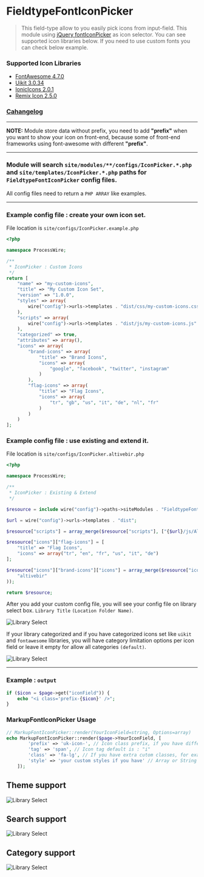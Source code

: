 # FieldtypeFontIconPicker

> This field-type allow to you easily pick icons from input-field. This module using [jQuery fontIconPicker](https://github.com/fontIconPicker/fontIconPicker) as icon selector. You can see supported icon libraries below. If you need to use custom fonts you can check below example. 

### Supported Icon Libraries
- [FontAwesome 4.7.0](https://fontawesome.com/v4.7.0/icons/)
- [Uikit 3.0.34](https://getuikit.com/docs/icon#library)
- [IonicIcons 2.0.1](http://ionicons.com/)
- [Remix Icon 2.5.0](https://remixicon.com/)

### [Cahangelog](https://github.com/trk/FieldtypeFontIconPicker/blob/master/CHANGELOG.md)

---

**NOTE:** Module store data without prefix, you need to add **"prefix"** when you want to show your icon on front-end, because some of front-end frameworks using font-awesome with different **"prefix"**.

---

### Module will search `site/modules/**/configs/IconPicker.*.php` and `site/templates/IconPicker.*.php` paths for `FieldtypeFontIconPicker` config files.

All config files need to return a `PHP ARRAY` like examples. 

---

### **Example config file :** create your own icon set.

File location is `site/configs/IconPicker.example.php`

```php
<?php

namespace ProcessWire;

/**
 * IconPicker : Custom Icons
 */
return [
    "name" => "my-custom-icons",
    "title" => "My Custom Icon Set",
    "version" => "1.0.0",
    "styles" => array(
        wire("config")->urls->templates . "dist/css/my-custom-icons.css"
    ),
    "scripts" => array(
        wire("config")->urls->templates . "dist/js/my-custom-icons.js"
    ),
    "categorized" => true,
    "attributes" => array(),
    "icons" => array(
        "brand-icons" => array(
            "title" => "Brand Icons",
            "icons" => array(
                "google", "facebook", "twitter", "instagram"
            )
        ),
        "flag-icons" => array(
            "title" => "Flag Icons",
            "icons" => array(
                "tr", "gb", "us", "it", "de", "nl", "fr"
            )
        )
    )
];
```

### **Example config file :** use existing and extend it.

File location is `site/configs/IconPicker.altivebir.php`

```php
<?php

namespace ProcessWire;

/**
 * IconPicker : Existing & Extend
 */

$resource = include wire("config")->paths->siteModules . "FieldtypeFontIconPicker/configs/IconPicker.uikit.php";

$url = wire("config")->urls->templates . "dist";

$resource["scripts"] = array_merge($resource["scripts"], ["{$url}/js/Altivebir.Icon.min.js"]);

$resource["icons"]["flag-icons"] = [
    "title" => "Flag Icons",
    "icons" => array("tr", "en", "fr", "us", "it", "de")
];

$resource["icons"]["brand-icons"]["icons"] = array_merge($resource["icons"]["brand-icons"]["icons"], array(
    "altivebir"
));

return $resource;
```

After you add your custom config file, you will see your config file on library select box. `Library Title` `(Location Folder Name)`.

![Library Select](https://raw.githubusercontent.com/trk/FieldtypeFontIconPicker/master/screenshots/libraries.png)

If your library categorized and if you have categorized icons set like `uikit` and `fontawesome` libraries, you will have category limitation options per icon field or leave it empty for allow all categories `(default)`.

![Library Select](https://raw.githubusercontent.com/trk/FieldtypeFontIconPicker/master/screenshots/category-select.png)

---

### Example : `output`

```php
if ($icon = $page->get("iconField")) {
    echo "<i class='prefix-{$icon}' />";
}
```

### MarkupFontIconPicker Usage

```php
// MarkupFontIconPicker::render(YourIconField=string, Options=array)
echo MarkupFontIconPicker::render($page->YourIconField, [
        'prefix' => 'uk-icon-', // Icon class prefix, if you have different prefix, default is : "fa fa-"
        'tag' => 'span', // Icon tag default is : "i"
        'class' => 'fa-lg', // If you have extra cutom classes, for example : icons sizes, Array or Sting value
        'style' => 'your custom styles if you have' // Array or String Value
    ]);
```

## Theme support
![Library Select](https://raw.githubusercontent.com/trk/FieldtypeFontIconPicker/master/screenshots/theme-support.png)

## Search support
![Library Select](https://raw.githubusercontent.com/trk/FieldtypeFontIconPicker/master/screenshots/search-support.png)

## Category support
![Library Select](https://raw.githubusercontent.com/trk/FieldtypeFontIconPicker/master/screenshots/category-support.png)